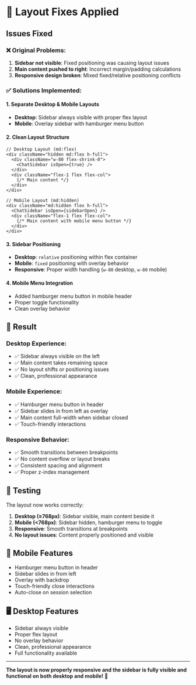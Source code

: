 # 🔧 Layout Fixes Applied

## Issues Fixed

### ❌ **Original Problems:**
1. **Sidebar not visible**: Fixed positioning was causing layout issues
2. **Main content pushed to right**: Incorrect margin/padding calculations
3. **Responsive design broken**: Mixed fixed/relative positioning conflicts

### ✅ **Solutions Implemented:**

#### **1. Separate Desktop & Mobile Layouts**
- **Desktop**: Sidebar always visible with proper flex layout
- **Mobile**: Overlay sidebar with hamburger menu button

#### **2. Clean Layout Structure**
```tsx
// Desktop Layout (md:flex)
<div className="hidden md:flex h-full">
  <div className="w-80 flex-shrink-0">
    <ChatSidebar isOpen={true} />
  </div>
  <div className="flex-1 flex flex-col">
    {/* Main content */}
  </div>
</div>

// Mobile Layout (md:hidden)
<div className="md:hidden flex h-full">
  <ChatSidebar isOpen={sidebarOpen} />
  <div className="flex-1 flex flex-col">
    {/* Main content with mobile menu button */}
  </div>
</div>
```

#### **3. Sidebar Positioning**
- **Desktop**: `relative` positioning within flex container
- **Mobile**: `fixed` positioning with overlay behavior
- **Responsive**: Proper width handling (`w-80` desktop, `w-80` mobile)

#### **4. Mobile Menu Integration**
- Added hamburger menu button in mobile header
- Proper toggle functionality
- Clean overlay behavior

## 🎯 **Result**

### **Desktop Experience:**
- ✅ Sidebar always visible on the left
- ✅ Main content takes remaining space
- ✅ No layout shifts or positioning issues
- ✅ Clean, professional appearance

### **Mobile Experience:**
- ✅ Hamburger menu button in header
- ✅ Sidebar slides in from left as overlay
- ✅ Main content full-width when sidebar closed
- ✅ Touch-friendly interactions

### **Responsive Behavior:**
- ✅ Smooth transitions between breakpoints
- ✅ No content overflow or layout breaks
- ✅ Consistent spacing and alignment
- ✅ Proper z-index management

## 🚀 **Testing**

The layout now works correctly:
1. **Desktop (≥768px)**: Sidebar visible, main content beside it
2. **Mobile (<768px)**: Sidebar hidden, hamburger menu to toggle
3. **Responsive**: Smooth transitions at breakpoints
4. **No layout issues**: Content properly positioned and visible

## 📱 **Mobile Features**
- Hamburger menu button in header
- Sidebar slides in from left
- Overlay with backdrop
- Touch-friendly close interactions
- Auto-close on session selection

## 🖥️ **Desktop Features**
- Sidebar always visible
- Proper flex layout
- No overlay behavior
- Clean, professional appearance
- Full functionality available

---

**The layout is now properly responsive and the sidebar is fully visible and functional on both desktop and mobile! 🎉**

